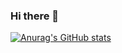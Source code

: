 ### Hi there 👋
[![Anurag's GitHub stats](https://github-readme-stats.vercel.app/api?username=DLT1412)](https://github.com/anuraghazra/github-readme-stats)

<!--
**DLT1412/DLT1412** is a ✨ _special_ ✨ repository because its `README.md` (this file) appears on your GitHub profile.

Here are some ideas to get you started:

- 🔭 I’m currently working on ...
- 🌱 I’m currently learning ...
- 👯 I’m looking to collaborate on ...
- 🤔 I’m looking for help with ...
- 💬 Ask me about ...
- 📫 How to reach me: ...
- 😄 Pronouns: ...
- ⚡ Fun fact: ...
-->
